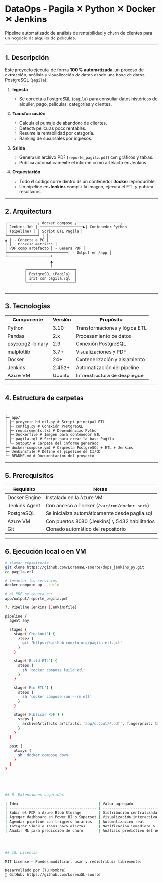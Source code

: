 # DataOps - Pagila ✕ Python ✕ Docker ✕ Jenkins  
Pipeline automatizado de análisis de rentabilidad y churn de clientes para un negocio de alquiler de películas.

---

## 1. Descripción

Este proyecto ejecuta, de forma **100 % automatizada**, un proceso de extracción, análisis y visualización de datos desde una base de datos PostgreSQL (`pagila`):

1. **Ingesta**  
   - Se conecta a PostgreSQL (`pagila`) para consultar datos históricos de alquiler, pago, películas, categorías y clientes.

2. **Transformación**  
   - Calcula el puntaje de abandono de clientes.
   - Detecta películas poco rentables.
   - Resume la rentabilidad por categoría.
   - Ranking de sucursales por ingresos.

3. **Salida**  
   - Genera un archivo PDF (`reporte_pagila.pdf`) con gráficos y tablas.
   - Publica automáticamente el informe como artefacto en Jenkins.

4. **Orquestación**  
   - Todo el código corre dentro de un contenedor **Docker** reproducible.
   - Un pipeline en **Jenkins** compila la imagen, ejecuta el ETL y publica resultados.


---

## 2. Arquitectura

```
┌──────────────┐ docker compose ┌────────────────────┐
│ Jenkins Job │ ────────────────────▶│ Contenedor Python │
│ (pipeline) │ │ Script ETL Pagila │
└──────────────┘ │ │
▲ │ - Conecta a PG │
│ │ - Procesa métricas │
│ PDF como artefacto │ - Genera PDF │
└────────────────────────────│ - Output en /app │
└────────────────────┘
                     ▲
                     │
         ┌──────────────────────┐
         │ PostgreSQL (Pagila)  │
         │ init con pagila.sql  │
         └──────────────────────┘


```

---

## 3. Tecnologías

| Componente | Versión | Propósito |
|------------|---------|-----------|
| Python     | 3.10+   | Transformaciones y lógica ETL       |
| Pandas     | 2.x     | Procesamiento de datos              |
| psycopg2-binary | 2.9 | Conexión PostgreSQL               |
| matplotlib | 3.7+    | Visualizaciones y PDF               |
| Docker     | 24+     | Contenerización y aislamiento       |
| Jenkins    | 2.452+  | Automatización del pipeline         |
| Azure VM   | Ubuntu  | Infraestructura de despliegue       |
---

## 4. Estructura de carpetas

```

.
├─ app/
│ ├─ proyecto_bd_etl.py # Script principal ETL
│ ├─ config.py # Conexión PostgreSQL
│ ├─ requirements.txt # Dependencias Python
│ ├─ Dockerfile # Imagen para contenedor ETL
│ ├─ pagila.sql # Script para crear la base Pagila
│ └─ output/ # Carpeta del informe generado
├─ docker-compose.yml # Orquesta PostgreSQL + ETL + Jenkins
├─ Jenkinsfile # Define el pipeline de CI/CD
└─ README.md # Documentación del proyecto
````

---

## 5. Prerequisitos

| Requisito        | Notas                                         |
|------------------|-----------------------------------------------|
| Docker Engine    | Instalado en la Azure VM                      |
| Jenkins Agent    | Con acceso a Docker (`/var/run/docker.sock`)  |
| PostgreSQL       | Se inicializa automáticamente desde pagila.sql|
| Azure VM         | Con puertos 8080 (Jenkins) y 5432 habilitados |
| Git              | Clonado automático del repositorio            |

---


## 6. Ejecución local o en VM

```bash
# clonar repositorio
git clone https://github.com/LorenaGL-source/dops_jenkins_py.git
cd pagila-etl

# levantar los servicios
docker compose up --build

# el PDF se genera en:
app/output/reporte_pagila.pdf

7. Pipeline Jenkins (Jenkinsfile)

pipeline {
  agent any

  stages {
    stage('Checkout') {
      steps {
        git 'https://github.com/tu-org/pagila-etl.git'
      }
    }

    stage('Build ETL') {
      steps {
        sh 'docker compose build etl'
      }
    }

    stage('Run ETL') {
      steps {
        sh 'docker compose run --rm etl'
      }
    }

    stage('Publicar PDF') {
      steps {
        archiveArtifacts artifacts: 'app/output/*.pdf', fingerprint: true
      }
    }
  }

  post {
    always {
      sh 'docker compose down'
    }
  }
}


---


## 8. Extensiones sugeridas

| Idea                                     | Valor agregado                        |
| ---------------------------------------- | ------------------------------------- |
| Subir el PDF a Azure Blob Storage        | Distribución centralizada             |
| Agregar dashboard en Power BI o Superset | Visualización interactiva             |
| Agendar pipeline con triggers horarios   | Automatización real                   |
| Integrar Slack o Teams para alertas      | Notificación inmediata a stakeholders |
| Añadir ML para predicción de churn       | Análisis predictivo del negocio       |


---

## 10. Licencia

MIT License – Puedes modificar, usar y redistribuir libremente.

Desarrollado por [Tu Nombre]
🔗 GitHub: https://github.com/LorenaGL-source

